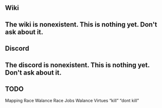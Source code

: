 
## Wiki
The wiki is nonexistent. This is nothing yet. Don't ask about it.
---
## Discord
The discord is nonexistent. This is nothing yet. Don't ask about it.
---
## TODO
Mapping 
Race Walance
Race Jobs Walance
Virtues “kill” “dont kill”
